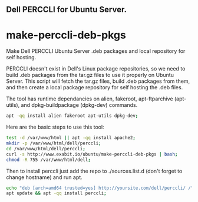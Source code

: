 ## Dell PERCCLI for Ubuntu Server.
# make-perccli-deb-pkgs

Make Dell PERCCLI Ubuntu Server .deb packages and local repository for self hosting.

PERCCLI doesn't exist in Dell's Linux package repositories, so we need to build .deb packages from the tar.gz files to use it properly on Ubuntu Server. This script will fetch the tar.gz files, build .deb packages from them, and then create a local package repository for self hosting the .deb files.

The tool has runtime dependancies on alien, fakeroot, apt-ftparchive (apt-utils), and dpkg-buildpackage (dpkg-dev) commands.

```bash
apt -qq install alien fakeroot apt-utils dpkg-dev;
```

Here are the basic steps to use this tool:

```bash
test -d /var/www/html || apt -qq install apache2;
mkdir -p /var/www/html/dell/perccli;
cd /var/www/html/dell/perccli;
curl -s http://www.exabit.io/ubuntu/make-perccli-deb-pkgs | bash;
chmod -R 755 /var/www/html/dell;
```

Then to install perccli just add the repo to ./sources.list.d (don't forget to change hostname) and run apt.

```bash
echo "deb [arch=amd64 trusted=yes] http://yoursite.com/dell/perccli/ /" > /etc/apt/sources.list.d/dell-perccli.list;
apt update && apt -qq install perccli;
```
